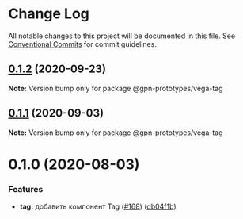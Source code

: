 # Change Log

All notable changes to this project will be documented in this file.
See [Conventional Commits](https://conventionalcommits.org) for commit guidelines.

## [0.1.2](https://github.com/gpn-prototypes/vega-ui/compare/@gpn-prototypes/vega-tag@0.1.1...@gpn-prototypes/vega-tag@0.1.2) (2020-09-23)

**Note:** Version bump only for package @gpn-prototypes/vega-tag





## [0.1.1](https://github.com/gpn-prototypes/vega-ui/compare/@gpn-prototypes/vega-tag@0.1.0...@gpn-prototypes/vega-tag@0.1.1) (2020-09-03)

**Note:** Version bump only for package @gpn-prototypes/vega-tag





# 0.1.0 (2020-08-03)


### Features

* **tag:** добавить компонент Tag ([#168](https://github.com/gpn-prototypes/vega-ui/issues/168)) ([db04f1b](https://github.com/gpn-prototypes/vega-ui/commit/db04f1b0f70dd2d5401cc3da229aab5a86fa2e10))
